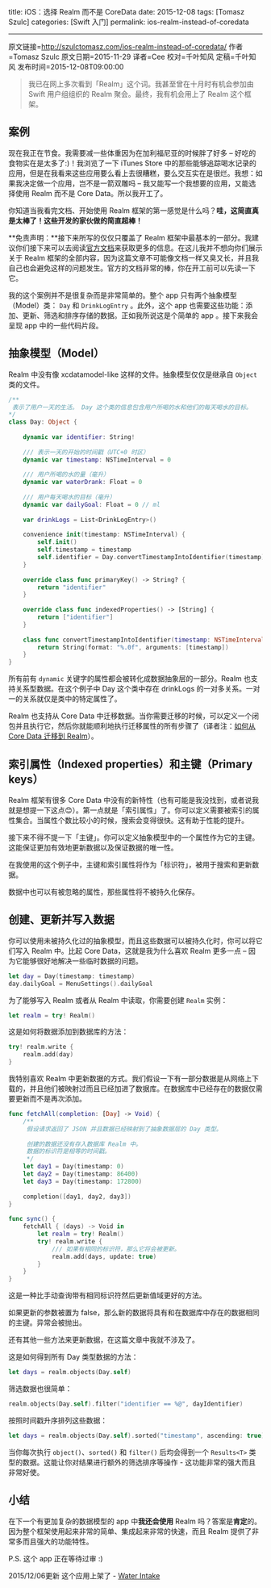 title: iOS：选择 Realm 而不是 CoreData
date: 2015-12-08
tags: [Tomasz Szulc]
categories: [Swift 入门]
permalink: ios-realm-instead-of-coredata

---

原文链接=http://szulctomasz.com/ios-realm-instead-of-coredata/
作者=Tomasz Szulc
原文日期=2015-11-29
译者=Cee
校对=千叶知风
定稿=千叶知风
发布时间=2015-12-08T09:00:00

<!--此处开始正文-->

> 我已在网上多次看到「Realm」这个词。我甚至曾在十月时有机会参加由 Swift 用户组组织的 Realm 聚会。最终，我有机会用上了 Realm 这个框架。

<!--more-->

## 案例

现在我正在节食。我需要减一些体重因为在加利福尼亚的时候胖了好多 – 好吃的食物实在是太多了:)！我浏览了一下 iTunes Store 中的那些能够追踪喝水记录的应用，但是在我看来这些应用要么看上去很糟糕，要么交互实在是很烂。我想：如果我决定做一个应用，岂不是一箭双雕吗 – 我又能写一个我想要的应用，又能选择使用 Realm 而不是 Core Data。所以我开工了。

你知道当我看完文档、开始使用 Realm 框架的第一感觉是什么吗？**哇，这简直真是太棒了！这些开发的家伙做的简直超棒！**

**免责声明：**接下来所写的仅仅只覆盖了 Realm 框架中最基本的一部分。我建议你们接下来可以去阅读[官方文档](https://realm.io/docs/swift/latest/)来获取更多的信息。在这儿我并不想向你们展示关于 Realm 框架的全部内容，因为这篇文章不可能像文档一样又臭又长，并且我自己也会避免这样的问题发生。官方的文档非常的棒，你在开工前可以先读一下它。

我的这个案例并不是很复杂而是非常简单的。整个 app 只有两个抽象模型（Model）类： `Day` 和 `DrinkLogEntry` 。此外，这个 app 也需要这些功能：添加、更新、筛选和排序存储的数据。正如我所说这是个简单的 app 。接下来我会呈现 app 中的一些代码片段。

## 抽象模型（Model）

Realm 中没有像 xcdatamodel-like 这样的文件。抽象模型仅仅是继承自 `Object` 类的文件。

```swift
/**
 表示了用户一天的生活。 Day 这个类的信息包含用户所喝的水和他们的每天喝水的目标。
*/
class Day: Object {
    
    dynamic var identifier: String!
    
    /// 表示一天的开始的时间戳（UTC+0 时区）
    dynamic var timestamp: NSTimeInterval = 0
    
    /// 用户所喝的水的量（毫升）
    dynamic var waterDrank: Float = 0
    
    /// 用户每天喝水的目标（毫升）
    dynamic var dailyGoal: Float = 0 // ml
    
    var drinkLogs = List<DrinkLogEntry>()
    
    convenience init(timestamp: NSTimeInterval) {
        self.init()
        self.timestamp = timestamp
        self.identifier = Day.convertTimestampIntoIdentifier(timestamp)
    }
    
    override class func primaryKey() -> String? {
        return "identifier"
    }
    
    override class func indexedProperties() -> [String] {
        return ["identifier"]
    }
    
    class func convertTimestampIntoIdentifier(timestamp: NSTimeInterval) -> String {
        return String(format: "%.0f", arguments: [timestamp])
    }
}
```

所有前有 `dynamic` 关键字的属性都会被转化成数据抽象层的一部分。Realm 也支持关系型数据。在这个例子中 Day 这个类中存在 drinkLogs 的一对多关系。一对一的关系就仅是类中的特定属性了。

Realm 也支持从 Core Data 中迁移数据。当你需要迁移的时候，可以定义一个闭包并且执行它，然后你就能顺利地执行迁移属性的所有步骤了（译者注：[如何从 Core Data 迁移到 Realm](https://realm.io/news/migrating-from-core-data-to-realm/)）。

## 索引属性（Indexed properties）和主键（Primary keys）

Realm 框架有很多 Core Data 中没有的新特性（也有可能是我没找到，或者说我就是想提一下这点😊）。第一点就是「索引属性」了。你可以定义需要被索引的属性集合。当属性个数比较小的时候，搜索会变得很快。这有助于性能的提升。

接下来不得不提一下「主键」。你可以定义抽象模型中的一个属性作为它的主键。这能保证更加有效地更新数据以及保证数据的唯一性。

在我使用的这个例子中，主键和索引属性将作为「标识符」，被用于搜索和更新数据。

数据中也可以有被忽略的属性，那些属性将不被持久化保存。

## 创建、更新并写入数据

你可以使用未被持久化过的抽象模型，而且这些数据可以被持久化时，你可以将它们写入 Realm 中。比起 Core Data，这就是我为什么喜欢 Realm 更多一点 – 因为它能够很好地解决一些临时数据的问题。

```swift
let day = Day(timestamp: timestamp)
day.dailyGoal = MenuSettings().dailyGoal
```

为了能够写入 Realm 或者从 Realm 中读取，你需要创建 `Realm` 实例：

```swift
let realm = try! Realm()
```

这是如何将数据添加到数据库的方法：

```swift
try! realm.write {
    realm.add(day)
}
```

我特别喜欢 Realm 中更新数据的方式。我们假设一下有一部分数据是从网络上下载的，并且他们被映射过而且已经加进了数据库。在数据库中已经存在的数据仅需要更新而不是再次添加。

```swift
func fetchAll(completion: [Day] -> Void) {
    /**
     假设请求返回了 JSON 并且数据已经映射到了抽象数据层的 Day 类型。
          
     创建的数据还没有存入数据库 Realm 中。
     数据的标识符是相等的时间戳。
     */
    let day1 = Day(timestamp: 0)
    let day2 = Day(timestamp: 86400)
    let day3 = Day(timestamp: 172800)
    
    completion([day1, day2, day3])
}
 
func sync() {
    fetchAll { (days) -> Void in
        let realm = try! Realm()
        try! realm.write {
            /// 如果有相同的标识符，那么它将会被更新。
            realm.add(days, update: true)
        }
    }
}
```

这是一种比手动查询带有相同标识符然后更新值域更好的方法。

如果更新的参数被置为 false，那么新的数据将具有和在数据库中存在的数据相同的主键。异常会被抛出。

还有其他一些方法来更新数据，在这篇文章中我就不涉及了。

这是如何得到所有 Day 类型数据的方法：

```swift
let days = realm.objects(Day.self)
```

筛选数据也很简单：

```swift
realm.objects(Day.self).filter("identifier == %@", dayIdentifier)
```

按照时间戳升序排列这些数据：

```swift
let days = realm.objects(Day.self).sorted("timestamp", ascending: true)
```

当你每次执行 `object()`、`sorted()` 和 `filter()` 后均会得到一个 `Results<T>` 类型的数据。这能让你对结果进行额外的筛选排序等操作 - 这功能非常的强大而且非常好使。

## 小结

在下一个有更加复杂的数据模型的 app 中**我还会使用** Realm 吗？答案是**肯定**的。因为整个框架使用起来非常的简单、集成起来非常的快速，而且 Realm 提供了非常多而且强大的功能特性。

P.S. 这个 app 正在等待过审 :)

2015/12/06更新
这个应用上架了 - [Water Intake](https://itunes.apple.com/pl/app/water-intake-drink-more-water/id1062053347?mt=8)